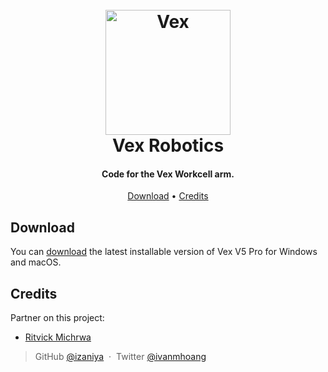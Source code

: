 <h1 align="center">
  <br>
  <a href="https://www.vexrobotics.com/"><img src="https://www.rvarobotics.org/wp-content/uploads/2016/11/VEX-Solo.png" alt="Vex" width="200"></a>
  <br>
  Vex Robotics
  <br>
</h1>

<h4 align="center">Code for the Vex Workcell arm</a>.</h4>

<p align="center">
  <a href="#download">Download</a> •
  <a href="#credits">Credits</a>
</p>

## Download

You can [download](https://www.vexrobotics.com/vexcode/install/v5) the latest installable version of Vex V5 Pro for Windows and macOS.

## Credits

Partner on this project:

- [Ritvick Michrwa](https://github.com/)

> GitHub [@izaniya](https://github.com/izaniya) &nbsp;&middot;&nbsp;
> Twitter [@ivanmhoang](https://twitter.com/ivanmhoang)

